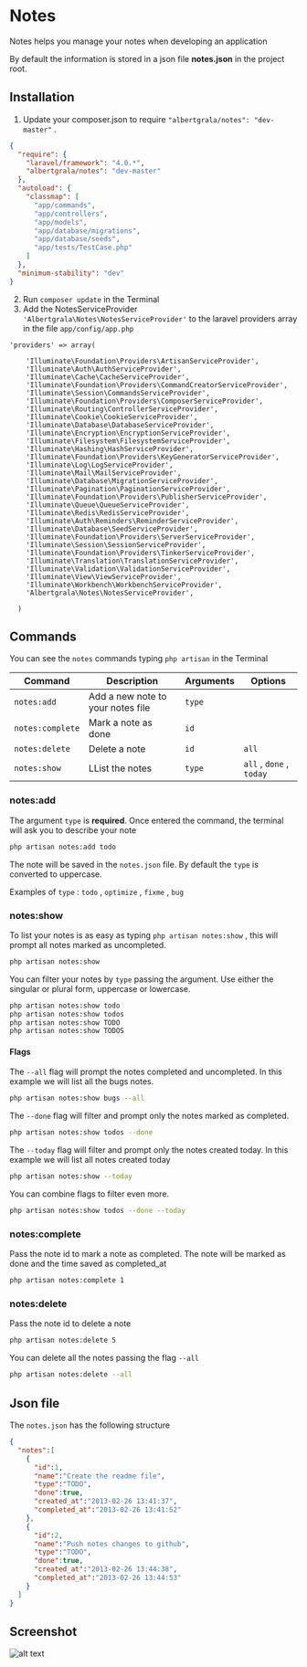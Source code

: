 # Notes

Notes helps you manage your notes when developing an application

By default the information is stored in a json file **notes.json** in the project root.


## Installation

1. Update your composer.json to require `"albertgrala/notes": "dev-master"` .

```json
{
  "require": {
    "laravel/framework": "4.0.*",
    "albertgrala/notes": "dev-master"
  },
  "autoload": {
    "classmap": [
      "app/commands",
      "app/controllers",
      "app/models",
      "app/database/migrations",
      "app/database/seeds",
      "app/tests/TestCase.php"
    ]
  },
  "minimum-stability": "dev"
}
```

2. Run `composer update` in the Terminal
3. Add the NotesServiceProvider `'Albertgrala\Notes\NotesServiceProvider'` to the laravel providers array in the file `app/config/app.php`

```
'providers' => array(

    'Illuminate\Foundation\Providers\ArtisanServiceProvider',
    'Illuminate\Auth\AuthServiceProvider',
    'Illuminate\Cache\CacheServiceProvider',
    'Illuminate\Foundation\Providers\CommandCreatorServiceProvider',
    'Illuminate\Session\CommandsServiceProvider',
    'Illuminate\Foundation\Providers\ComposerServiceProvider',
    'Illuminate\Routing\ControllerServiceProvider',
    'Illuminate\Cookie\CookieServiceProvider',
    'Illuminate\Database\DatabaseServiceProvider',
    'Illuminate\Encryption\EncryptionServiceProvider',
    'Illuminate\Filesystem\FilesystemServiceProvider',
    'Illuminate\Hashing\HashServiceProvider',
    'Illuminate\Foundation\Providers\KeyGeneratorServiceProvider',
    'Illuminate\Log\LogServiceProvider',
    'Illuminate\Mail\MailServiceProvider',
    'Illuminate\Database\MigrationServiceProvider',
    'Illuminate\Pagination\PaginationServiceProvider',
    'Illuminate\Foundation\Providers\PublisherServiceProvider',
    'Illuminate\Queue\QueueServiceProvider',
    'Illuminate\Redis\RedisServiceProvider',
    'Illuminate\Auth\Reminders\ReminderServiceProvider',
    'Illuminate\Database\SeedServiceProvider',
    'Illuminate\Foundation\Providers\ServerServiceProvider',
    'Illuminate\Session\SessionServiceProvider',
    'Illuminate\Foundation\Providers\TinkerServiceProvider',
    'Illuminate\Translation\TranslationServiceProvider',
    'Illuminate\Validation\ValidationServiceProvider',
    'Illuminate\View\ViewServiceProvider',
    'Illuminate\Workbench\WorkbenchServiceProvider',
    'Albertgrala\Notes\NotesServiceProvider',

  )
```

## Commands

You can see the `notes` commands typing `php artisan` in the Terminal

Command | Description | Arguments | Options
--- | --- | --- | ---
`notes:add` | Add a new note to your notes file | `type` |
`notes:complete` | Mark a note as done | `id` |
`notes:delete` | Delete a note| `id` | `all`
`notes:show` | LList the notes | `type` | `all` , `done` , `today`

### notes:add

The argument `type` is **required**. Once entered the command, the terminal will ask you to describe your note

```bash
php artisan notes:add todo

```

The note will be saved in the `notes.json` file. By default the `type` is converted to uppercase.

Examples of `type` : `todo` , `optimize` , `fixme` , `bug`


### notes:show

To list your notes is as easy as typing `php artisan notes:show` , this will prompt all notes marked as uncompleted.

```bash
php artisan notes:show

```
You can filter your notes by `type` passing the argument. Use either the singular or plural form, uppercase or lowercase.

```bash
php artisan notes:show todo
php artisan notes:show todos
php artisan notes:show TODO
php artisan notes:show TODOS

```

#### Flags

The `--all` flag  will prompt the notes completed and uncompleted. In this example we will list all the bugs notes.

```bash
php artisan notes:show bugs --all
```

The `--done` flag  will filter and prompt only the notes marked as completed.

```bash
php artisan notes:show todos --done
```

The `--today` flag  will filter and prompt only the notes created today. In this example we will list all notes created today

```bash
php artisan notes:show --today
```

You can combine flags to filter even more.

```bash
php artisan notes:show todos --done --today
```

### notes:complete

Pass the note id to mark a note as completed. The note will be marked as done and the time saved as completed_at

```bash
php artisan notes:complete 1
```

### notes:delete

Pass the note id to delete a note

```bash
php artisan notes:delete 5
```

You can delete all the notes passing the flag `--all`

```bash
php artisan notes:delete --all
```

## Json file

The `notes.json` has the following structure
```json
{
  "notes":[
    {
      "id":1,
      "name":"Create the readme file",
      "type":"TODO",
      "done":true,
      "created_at":"2013-02-26 13:41:37",
      "completed_at":"2013-02-26 13:41:52"
    },
    {
      "id":2,
      "name":"Push notes changes to github",
      "type":"TODO",
      "done":true,
      "created_at":"2013-02-26 13:44:38",
      "completed_at":"2013-02-26 13:44:53"
    }
  ]
}
```

## Screenshot

![alt text](https://raw.github.com/albertgrala/notes/master/screenshot.gif "Notes Screenshot")